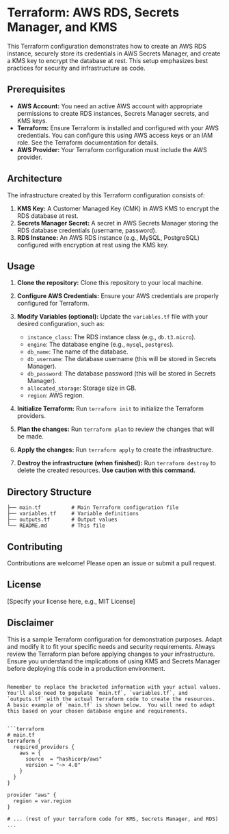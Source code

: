 # Terraform: AWS RDS, Secrets Manager, and KMS

This Terraform configuration demonstrates how to create an AWS RDS instance, securely store its credentials in AWS Secrets Manager, and create a KMS key to encrypt the database at rest.  This setup emphasizes best practices for security and infrastructure as code.

## Prerequisites

* **AWS Account:** You need an active AWS account with appropriate permissions to create RDS instances, Secrets Manager secrets, and KMS keys.
* **Terraform:** Ensure Terraform is installed and configured with your AWS credentials.  You can configure this using AWS access keys or an IAM role.  See the Terraform documentation for details.
* **AWS Provider:**  Your Terraform configuration must include the AWS provider.

## Architecture

The infrastructure created by this Terraform configuration consists of:

1. **KMS Key:** A Customer Managed Key (CMK) in AWS KMS to encrypt the RDS database at rest.
2. **Secrets Manager Secret:** A secret in AWS Secrets Manager storing the RDS database credentials (username, password).
3. **RDS Instance:** An AWS RDS instance (e.g., MySQL, PostgreSQL) configured with encryption at rest using the KMS key.


## Usage

1. **Clone the repository:** Clone this repository to your local machine.
2. **Configure AWS Credentials:** Ensure your AWS credentials are properly configured for Terraform.
3. **Modify Variables (optional):** Update the `variables.tf` file with your desired configuration, such as:
    * `instance_class`: The RDS instance class (e.g., `db.t3.micro`).
    * `engine`: The database engine (e.g., `mysql`, `postgres`).
    * `db_name`: The name of the database.
    * `db_username`: The database username (this will be stored in Secrets Manager).
    * `db_password`: The database password (this will be stored in Secrets Manager).
    * `allocated_storage`: Storage size in GB.
    * `region`: AWS region.

4. **Initialize Terraform:** Run `terraform init` to initialize the Terraform providers.
5. **Plan the changes:** Run `terraform plan` to review the changes that will be made.
6. **Apply the changes:** Run `terraform apply` to create the infrastructure.
7. **Destroy the infrastructure (when finished):** Run `terraform destroy` to delete the created resources.  **Use caution with this command.**

## Directory Structure

```
├── main.tf          # Main Terraform configuration file
├── variables.tf     # Variable definitions
├── outputs.tf       # Output values
└── README.md        # This file
```

## Contributing

Contributions are welcome! Please open an issue or submit a pull request.


## License

[Specify your license here, e.g., MIT License]


## Disclaimer

This is a sample Terraform configuration for demonstration purposes.  Adapt and modify it to fit your specific needs and security requirements.  Always review the Terraform plan before applying changes to your infrastructure.  Ensure you understand the implications of using KMS and Secrets Manager before deploying this code in a production environment.
```

Remember to replace the bracketed information with your actual values.  You'll also need to populate `main.tf`, `variables.tf`, and `outputs.tf` with the actual Terraform code to create the resources.  A basic example of `main.tf` is shown below.  You will need to adapt this based on your chosen database engine and requirements.


```terraform
# main.tf
terraform {
  required_providers {
    aws = {
      source  = "hashicorp/aws"
      version = "~> 4.0"
    }
  }
}

provider "aws" {
  region = var.region
}

# ... (rest of your terraform code for KMS, Secrets Manager, and RDS) ...
```
